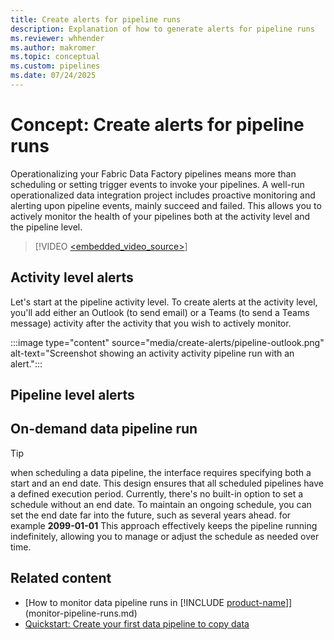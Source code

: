```yaml
---
title: Create alerts for pipeline runs
description: Explanation of how to generate alerts for pipeline runs
ms.reviewer: whhender
ms.author: makromer
ms.topic: conceptual
ms.custom: pipelines
ms.date: 07/24/2025
---
```


# Concept: Create alerts for pipeline runs

Operationalizing your Fabric Data Factory pipelines means more than scheduling or setting trigger events to invoke your pipelines. A well-run operationalized data integration project includes proactive monitoring and alerting upon pipeline events, mainly succeed and failed. This allows you to actively monitor the health of your pipelines both at the activity level and the pipeline level.

> [!VIDEO [<embedded_video_source>](https://learn.microsoft.com/_themes/docs.theme/master/en-us/_themes/global/video-embed-one-stream.html?id=3410e513-faef-4b15-8a46-7487a8086f85)]

## Activity level alerts

Let's start at the pipeline activity level. To create alerts at the activity level, you'll add either an Outlook (to send email) or a Teams (to send a Teams message) activity after the activity that you wish to actively monitor.

:::image type="content" source="media/create-alerts/pipeline-outlook.png" alt-text="Screenshot showing an activity activity pipeline run with an alert.":::

## Pipeline level alerts



## On-demand data pipeline run


> [!TIP]
> when scheduling a data pipeline, the interface requires specifying both a start and an end date. This design ensures that all scheduled pipelines have a defined execution period.  Currently, there's no built-in option to set a schedule without an end date.
> To maintain an ongoing schedule, you can set the end date far into the future, such as several years ahead. for example **2099-01-01** This approach effectively keeps the pipeline running indefinitely, allowing you to manage or adjust the schedule as needed over time.


## Related content

- [How to monitor data pipeline runs in [!INCLUDE [product-name](../includes/product-name.md)]](monitor-pipeline-runs.md)
- [Quickstart: Create your first data pipeline to copy data](create-first-pipeline-with-sample-data.md)
